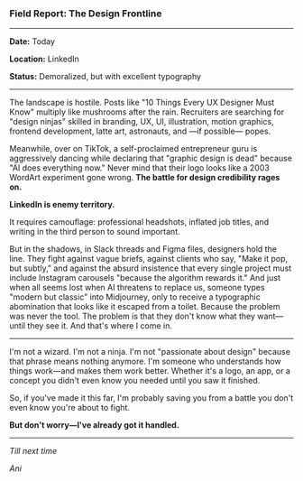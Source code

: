 ### Field Report: The Design Frontline

---
**Date:** Today

**Location:** LinkedIn

**Status:** Demoralized, but with excellent typography

---

The landscape is hostile. Posts like "10 Things Every UX Designer Must Know" multiply like mushrooms after the rain. Recruiters are searching for "design ninjas" skilled in branding, UX, UI, illustration, motion graphics, frontend development, latte art, astronauts, and —if possible— popes.

Meanwhile, over on TikTok, a self-proclaimed entrepreneur guru is aggressively dancing while declaring that "graphic design is dead" because "AI does everything now." Never mind that their logo looks like a 2003 WordArt experiment gone wrong. **The battle for design credibility rages on.**

**LinkedIn is enemy territory.**

It requires camouflage: professional headshots, inflated job titles, and writing in the third person to sound important.

But in the shadows, in Slack threads and Figma files, designers hold the line. They fight against vague briefs, against clients who say, "Make it pop, but subtly," and against the absurd insistence that every single project must include Instagram carousels "because the algorithm rewards it." And just when all seems lost when AI threatens to replace us, someone types "modern but classic" into Midjourney, only to receive a typographic abomination that looks like it escaped from a toilet.
Because the problem was never the tool. The problem is that they don't know what they want—until they see it. And that's where I come in.

---

I'm not a wizard. I'm not a ninja. I'm not "passionate about design" because that phrase means nothing anymore. I'm someone who understands how things work—and makes them work better. Whether it's a logo, an app, or a concept you didn't even know you needed until you saw it finished.

So, if you've made it this far, I'm probably saving you from a battle you don't even know you're about to fight. 

**But don't worry—I've already got it handled.**

---

*Till next time*

*Ani*